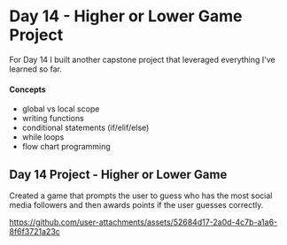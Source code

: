
# Day 14 - Higher or Lower Game Project

For Day 14 I built another capstone project that leveraged everything I've learned so far. 

#### Concepts
* global vs local scope
* writing functions
* conditional statements (if/elif/else)
* while loops
* flow chart programming

## Day 14 Project - Higher or Lower Game

Created a game that prompts the user to guess who has the most social media followers and then awards points if the user guesses correctly. 



https://github.com/user-attachments/assets/52684d17-2a0d-4c7b-a1a6-8f6f3721a23c












